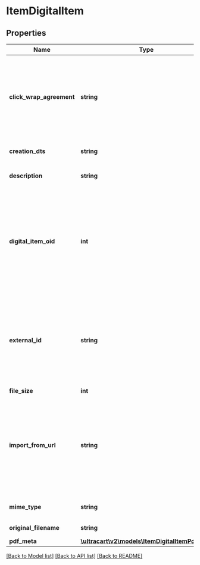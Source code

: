 # ItemDigitalItem

## Properties
Name | Type | Description | Notes
------------ | ------------- | ------------- | -------------
**click_wrap_agreement** | **string** | Click wrap agreement is presented to the customer before they can purchase your product. | [optional] 
**creation_dts** | **string** | File creation date | [optional] 
**description** | **string** | Description of the digital item | [optional] 
**digital_item_oid** | **int** | The Digital item oid is a primary key used internally by UltraCart.  You should not set or change this value.  Doing so will have no effect. | [optional] 
**external_id** | **string** | External Id useful for syncing with a remote filesystem, this may be an MD5 hash or whatever suits your needs. | [optional] 
**file_size** | **int** | File size | [optional] 
**import_from_url** | **string** | This url is sourced to create or update a digital file in your digital library.  It is only considered during an insert or update operation. | [optional] 
**mime_type** | **string** | Mime type associated with the file | [optional] 
**original_filename** | **string** | Original filename | [optional] 
**pdf_meta** | [**\ultracart\v2\models\ItemDigitalItemPdfMeta**](ItemDigitalItemPdfMeta.md) |  | [optional] 

[[Back to Model list]](../README.md#documentation-for-models) [[Back to API list]](../README.md#documentation-for-api-endpoints) [[Back to README]](../README.md)


